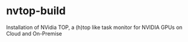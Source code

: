 # nvtop-build
Installation of NVidia TOP, a (h)top like task monitor for NVIDIA GPUs on Cloud and On-Premise

